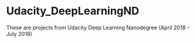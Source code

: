 # Udacity_DeepLearningND

These are projects from Udacity Deep Learning Nanodegree (April 2018 - July 2018)
